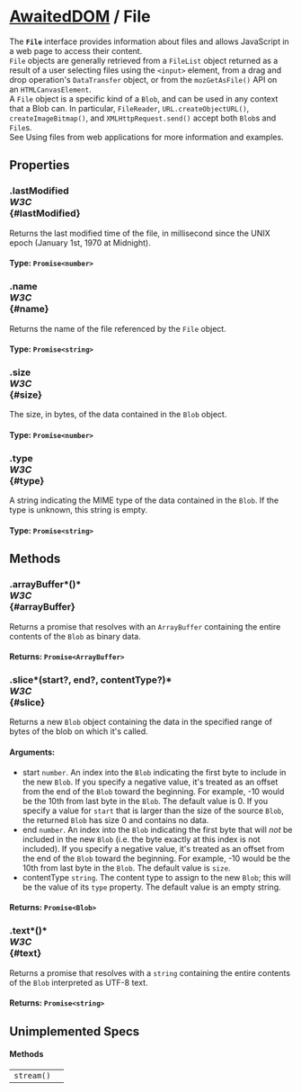 # [AwaitedDOM](/docs/basic-interfaces/awaited-dom) <span>/</span> File

<div class='overview'>The <strong><code>File</code></strong> interface provides information about files and allows JavaScript in a web page to access their content.</div>

<div class='overview'><code>File</code> objects are generally retrieved from a <code>FileList</code> object returned as a result of a user selecting files using the&nbsp;<code>&lt;input&gt;</code>&nbsp;element, from a drag and drop operation's <code>DataTransfer</code> object, or from the&nbsp;<code>mozGetAsFile()</code>&nbsp;API on an&nbsp;<code>HTMLCanvasElement</code>.</div>

<div class='overview'>A <code>File</code> object is a specific kind of a <code>Blob</code>, and can be used in any context that a Blob can. In particular, <code>FileReader</code>, <code>URL.createObjectURL()</code>, <code>createImageBitmap()</code>, and <code>XMLHttpRequest.send()</code> accept both <code>Blob</code>s and <code>File</code>s.</div>

<div class='overview'>See Using files from web applications for more information and examples.</div>

## Properties

### .lastModified <div class="specs"><i>W3C</i></div> {#lastModified}

Returns the last modified time of the file, in millisecond since the UNIX epoch (January 1st, 1970 at Midnight).

#### **Type**: `Promise<number>`

### .name <div class="specs"><i>W3C</i></div> {#name}

Returns the name of the file referenced by the <code>File</code> object.

#### **Type**: `Promise<string>`

### .size <div class="specs"><i>W3C</i></div> {#size}

The size, in bytes, of the data contained in the <code>Blob</code> object.

#### **Type**: `Promise<number>`

### .type <div class="specs"><i>W3C</i></div> {#type}

A string indicating the MIME&nbsp;type of the data contained in the <code>Blob</code>. If the type is unknown, this string is empty.

#### **Type**: `Promise<string>`

## Methods

### .arrayBuffer*()* <div class="specs"><i>W3C</i></div> {#arrayBuffer}

Returns a promise that resolves with an <code>ArrayBuffer</code> containing the entire contents of the <code>Blob</code> as binary data.

#### **Returns**: `Promise<ArrayBuffer>`

### .slice*(start?, end?, contentType?)* <div class="specs"><i>W3C</i></div> {#slice}

Returns a new <code>Blob</code> object containing the data in the specified range of bytes of the blob on which it's called.

#### **Arguments**:


 - start `number`. An index into the <code>Blob</code> indicating the first byte to include in the new <code>Blob</code>. If you specify a negative value, it's treated as an offset from the end of the <code>Blob</code> toward the beginning. For example, -10 would be the 10th from last byte in the <code>Blob</code>. The default value is 0. If you specify a value for <code>start</code> that is larger than the size of the source <code>Blob</code>, the returned <code>Blob</code> has size 0 and contains no data.
 - end `number`. An index into the <code>Blob</code> indicating the first byte that will *not* be included in the new <code>Blob</code> (i.e. the byte exactly at this index is not included). If you specify a negative value, it's treated as an offset from the end of the <code>Blob</code> toward the beginning. For example, -10 would be the 10th from last byte in the <code>Blob</code>. The default value is <code>size</code>.
 - contentType `string`. The content type to assign to the new <code>Blob</code>; this will be the value of its <code>type</code> property. The default value is an empty string.

#### **Returns**: `Promise<Blob>`

### .text*()* <div class="specs"><i>W3C</i></div> {#text}

Returns a promise that resolves with a `string` containing the entire contents of the <code>Blob</code> interpreted as UTF-8 text.

#### **Returns**: `Promise<string>`

## Unimplemented Specs

#### Methods

|     |     |
| --- | --- |
| `stream()` |  |
